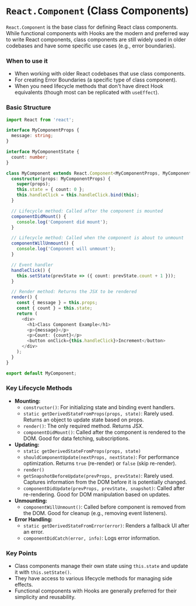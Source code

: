 
# `React.Component` (Class Components)

`React.Component` is the base class for defining React class components. While functional components with Hooks are the modern and preferred way to write React components, class components are still widely used in older codebases and have some specific use cases (e.g., error boundaries).

### When to use it
-   When working with older React codebases that use class components.
-   For creating Error Boundaries (a specific type of class component).
-   When you need lifecycle methods that don't have direct Hook equivalents (though most can be replicated with `useEffect`).

### Basic Structure

```typescript
import React from 'react';

interface MyComponentProps {
  message: string;
}

interface MyComponentState {
  count: number;
}

class MyComponent extends React.Component<MyComponentProps, MyComponentState> {
  constructor(props: MyComponentProps) {
    super(props);
    this.state = { count: 0 };
    this.handleClick = this.handleClick.bind(this);
  }

  // Lifecycle method: Called after the component is mounted
  componentDidMount() {
    console.log('Component did mount');
  }

  // Lifecycle method: Called when the component is about to unmount
  componentWillUnmount() {
    console.log('Component will unmount');
  }

  // Event handler
  handleClick() {
    this.setState(prevState => ({ count: prevState.count + 1 }));
  }

  // Render method: Returns the JSX to be rendered
  render() {
    const { message } = this.props;
    const { count } = this.state;
    return (
      <div>
        <h1>Class Component Example</h1>
        <p>{message}</p>
        <p>Count: {count}</p>
        <button onClick={this.handleClick}>Increment</button>
      </div>
    );
  }
}

export default MyComponent;
```

### Key Lifecycle Methods
-   **Mounting:**
    -   `constructor()`: For initializing state and binding event handlers.
    -   `static getDerivedStateFromProps(props, state)`: Rarely used. Returns an object to update state based on props.
    -   `render()`: The only required method. Returns JSX.
    -   `componentDidMount()`: Called after the component is rendered to the DOM. Good for data fetching, subscriptions.
-   **Updating:**
    -   `static getDerivedStateFromProps(props, state)`
    -   `shouldComponentUpdate(nextProps, nextState)`: For performance optimization. Returns `true` (re-render) or `false` (skip re-render).
    -   `render()`
    -   `getSnapshotBeforeUpdate(prevProps, prevState)`: Rarely used. Captures information from the DOM before it is potentially changed.
    -   `componentDidUpdate(prevProps, prevState, snapshot)`: Called after re-rendering. Good for DOM manipulation based on updates.
-   **Unmounting:**
    -   `componentWillUnmount()`: Called before component is removed from the DOM. Good for cleanup (e.g., removing event listeners).
-   **Error Handling:**
    -   `static getDerivedStateFromError(error)`: Renders a fallback UI after an error.
    -   `componentDidCatch(error, info)`: Logs error information.

### Key Points
-   Class components manage their own state using `this.state` and update it with `this.setState()`.
-   They have access to various lifecycle methods for managing side effects.
-   Functional components with Hooks are generally preferred for their simplicity and reusability.
